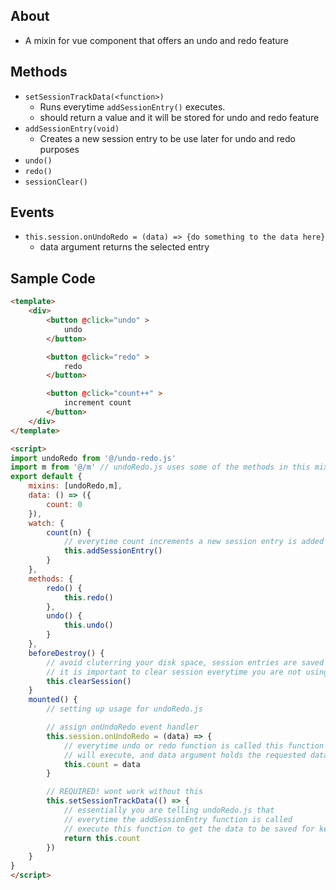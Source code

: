 ## About
- A mixin for vue component that offers an undo and redo feature
## Methods
- `setSessionTrackData(<function>)`
    - Runs everytime `addSessionEntry()` executes.
    - should return a value and it will be stored for undo and redo feature
- `addSessionEntry(void)`
    - Creates a new session entry to be use later for undo and redo purposes
- `undo()`
- `redo()`
- `sessionClear()`
## Events
- `this.session.onUndoRedo = (data) => {do something to the data here}`
    - data argument returns the selected entry

## Sample Code
```html
<template>
    <div>
        <button @click="undo" >
            undo
        </button>

        <button @click="redo" >
            redo
        </button>

        <button @click="count++" >
            increment count
        </button>
    </div>
</template>

<script>
import undoRedo from '@/undo-redo.js'
import m from '@/m' // undoRedo.js uses some of the methods in this mixin
export default {
    mixins: [undoRedo,m],
    data: () => ({
        count: 0
    }),
    watch: {
        count(n) {
            // everytime count increments a new session entry is added
            this.addSessionEntry()
        }
    },
    methods: {
        redo() {
            this.redo()
        },
        undo() {
            this.undo()
        }
    },
    beforeDestroy() {
        // avoid cluterring your disk space, session entries are saved in sessionStorage
        // it is important to clear session everytime you are not using the undoRedo feature
        this.clearSession()
    }
    mounted() {
        // setting up usage for undoRedo.js

        // assign onUndoRedo event handler
        this.session.onUndoRedo = (data) => {
            // everytime undo or redo function is called this function
            // will execute, and data argument holds the requested data
            this.count = data
        }

        // REQUIRED! wont work without this
        this.setSessionTrackData(() => {
            // essentially you are telling undoRedo.js that
            // everytime the addSessionEntry function is called
            // execute this function to get the data to be saved for keeping.
            return this.count
        })
    }
}
</script>
```